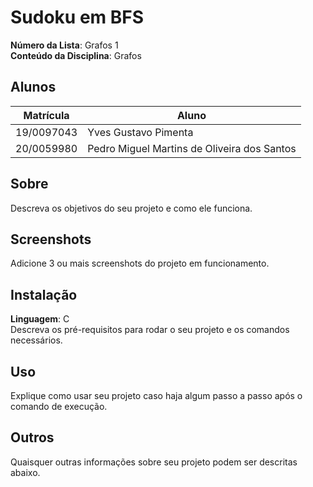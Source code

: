 # Sudoku em BFS

**Número da Lista**: Grafos 1<br>
**Conteúdo da Disciplina**: Grafos<br>

## Alunos
|Matrícula | Aluno |
| -- | -- |
| 19/0097043  |  Yves Gustavo Pimenta |
| 20/0059980  |  Pedro Miguel Martins de Oliveira dos Santos |

## Sobre 
Descreva os objetivos do seu projeto e como ele funciona. 

## Screenshots
Adicione 3 ou mais screenshots do projeto em funcionamento.

## Instalação 
**Linguagem**: C<br>
Descreva os pré-requisitos para rodar o seu projeto e os comandos necessários.

## Uso 
Explique como usar seu projeto caso haja algum passo a passo após o comando de execução.

## Outros 
Quaisquer outras informações sobre seu projeto podem ser descritas abaixo.





